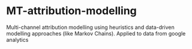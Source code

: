 # MT-attribution-modelling
Multi-channel attribution modelling using heuristics and data-driven modelling approaches (like Markov Chains). Applied to data from google analytics

